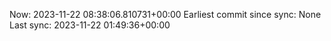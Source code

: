 Now: 2023-11-22 08:38:06.810731+00:00 Earliest commit since sync: None Last sync: 2023-11-22 01:49:36+00:00
